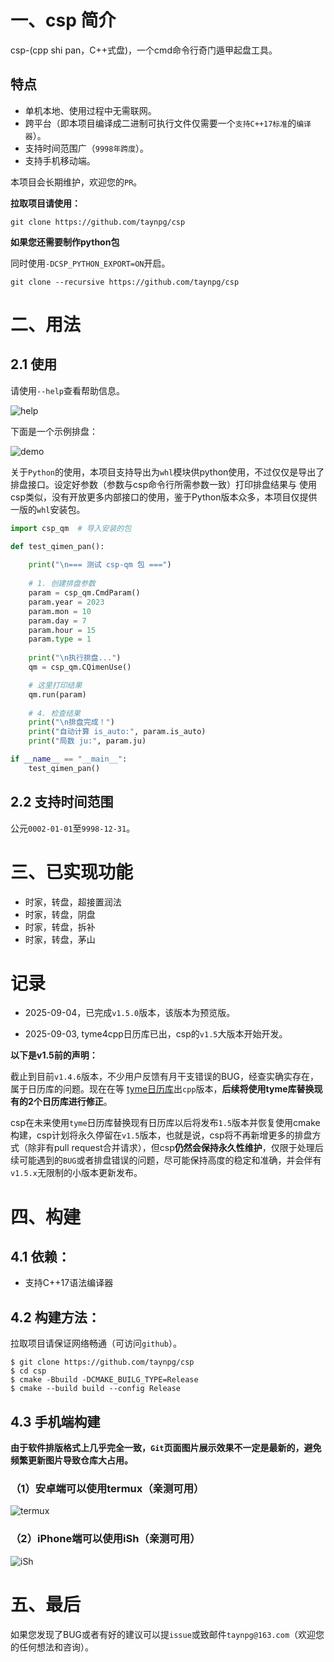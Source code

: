 # 一、csp 简介

csp-(cpp shi pan，C++式盘)，一个cmd命令行奇门遁甲起盘工具。

## 特点

- 单机本地、使用过程中无需联网。
- 跨平台（即本项目编译成二进制可执行文件仅需要一个`支持C++17标准`的`编译器`）。
- 支持时间范围广（`9998年跨度`）。
- 支持手机移动端。

本项目会长期维护，欢迎您的`PR`。

**拉取项目请使用：**

```shell
git clone https://github.com/taynpg/csp
```
**如果您还需要制作python包**

同时使用`-DCSP_PYTHON_EXPORT=ON`开启。

```shell
git clone --recursive https://github.com/taynpg/csp
```

# 二、用法

## 2.1 使用

请使用`--help`查看帮助信息。

![help](https://github.com/taynpg/csp/raw/main/images/help.png)

下面是一个示例排盘：

![demo](https://github.com/taynpg/csp/raw/main/images/demo.png)

关于`Python`的使用，本项目支持导出为`whl`模块供python使用，不过仅仅是导出了排盘接口。设定好参数（参数与csp命令行所需参数一致）打印排盘结果与
使用csp类似，没有开放更多内部接口的使用，鉴于Python版本众多，本项目仅提供一版的`whl`安装包。

```python
import csp_qm  # 导入安装的包

def test_qimen_pan():
    
    print("\n=== 测试 csp-qm 包 ===")
    
    # 1. 创建排盘参数
    param = csp_qm.CmdParam()
    param.year = 2023
    param.mon = 10
    param.day = 7
    param.hour = 15
    param.type = 1
    
    print("\n执行排盘...")
    qm = csp_qm.CQimenUse()

    # 这里打印结果
    qm.run(param)
    
    # 4. 检查结果
    print("\n排盘完成！")
    print("自动计算 is_auto:", param.is_auto)
    print("局数 ju:", param.ju)

if __name__ == "__main__":
    test_qimen_pan()
```

## 2.2 支持时间范围

公元`0002-01-01`至`9998-12-31`。

# 三、已实现功能

- 时家，转盘，超接置润法
- 时家，转盘，阴盘
- 时家，转盘，拆补
- 时家，转盘，茅山

# 记录

- 2025-09-04，已完成`v1.5.0`版本，该版本为预览版。

- 2025-09-03, tyme4cpp日历库已出，csp的`v1.5`大版本开始开发。

**以下是v1.5前的声明：**

截止到目前`v1.4.6`版本，不少用户反馈有月干支错误的BUG，经查实确实存在，属于日历库的问题。现在在等 [tyme日历库](https://6tail.cn/tyme.html)出`cpp`版本，**后续将使用tyme库替换现有的2个日历库进行修正**。

csp在未来使用`tyme`日历库替换现有日历库以后将发布`1.5`版本并恢复使用cmake构建，csp计划将永久停留在`v1.5`版本，也就是说，csp将不再新增更多的排盘方式（除非有pull request合并请求），但csp**仍然会保持永久性维护**，仅限于处理后续可能遇到的`BUG`或者排盘错误的问题，尽可能保持高度的稳定和准确，并会伴有`v1.5.x`无限制的小版本更新发布。

# 四、构建

## 4.1 依赖：

- 支持C++17语法编译器

## 4.2 构建方法：

拉取项目请保证网络畅通（可访问`github`）。

```shell
$ git clone https://github.com/taynpg/csp
$ cd csp
$ cmake -Bbuild -DCMAKE_BUILG_TYPE=Release
$ cmake --build build --config Release
```

## 4.3 手机端构建

**由于软件排版格式上几乎完全一致，`Git`页面图片展示效果不一定是最新的，避免频繁更新图片导致仓库大占用。**

### （1）安卓端可以使用termux（亲测可用）

![termux](https://github.com/taynpg/csp/raw/main/images/csp_qm_sjzpcjzr_android.jpg)

### （2）iPhone端可以使用iSh（亲测可用）

![iSh](https://github.com/taynpg/csp/raw/main/images/ish.png)

# 五、最后

如果您发现了BUG或者有好的建议可以提`issue`或致邮件`taynpg@163.com`（欢迎您的任何想法和咨询）。
